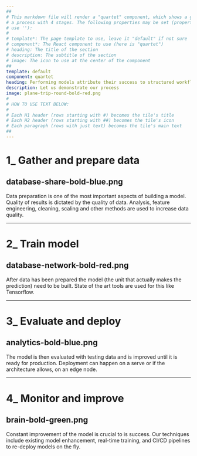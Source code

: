 ```yaml
---
##
# This markdown file will render a "quartet" component, which shows a grid with exactly 4 tiles. It is used to explain
# a process with 4 stages. The following properties may be set (properties with * are required, to leave a property blank 
# use ''):
#
# template*: The page template to use, leave it "default" if not sure
# component*: The React component to use (here is "quartet")
# heading: The title of the section
# description: The subtitle of the section
# image: The icon to use at the center of the component
##
template: default
component: quartet
heading: Performing models attribute their success to structured workflows
description: Let us demonstrate our process
image: plane-trip-round-bold-red.png
#
# HOW TO USE TEXT BELOW:
#
# Each H1 header (rows starting with #) becomes the tile's title
# Each H2 header (rows starting with ##) becomes the tile's icon
# Each paragraph (rows with just text) becomes the tile's main text
##
---
```


# 1_ Gather and prepare data
## database-share-bold-blue.png

Data preparation is one of the most important aspects of building a model. Quality of results is dictated by the
quality of data. Analysis, feature engineering, cleaning, scaling and other methods are used to increase data quality.

---

# 2_ Train model
## database-network-bold-red.png

After data has been prepared the model (the unit that actually makes the prediction) need to be built. State of the art 
tools are used for this like Tensorflow.

---

# 3_ Evaluate and deploy
## analytics-bold-blue.png

The model is then evaluated with testing data and is improved until it is ready for production. Deployment can happen on a serve or if the architecture allows, on an edge node.

---

# 4_ Monitor and improve
## brain-bold-green.png


Constant improvement of the model is crucial to is success. Our techniques include existing model enhancement, real-time training, and CI/CD pipelines to re-deploy models on the fly.
